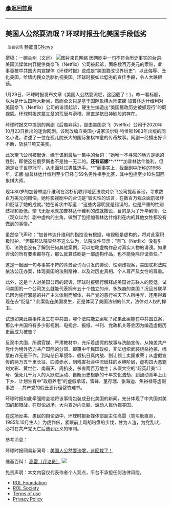 ###  [:house:返回首頁](https://github.com/ourhimalayas/txt)
---


## 美国人公然耍流氓？环球时报丑化美国手段低劣
` 澳喜农场` [轉載自GNews](https://gnews.org/zh-hans/1932737/)

撰稿：一碗兰州（文远）
![](https://assets.gnews.org/wp-content/uploads/2022/01/1-301.png)图片来自网络
因网剧中一句不符合历史事实的台词，美国流媒体内容提供商奈飞（Netflix）公司被起诉，面临数百万美元的索赔，此事竟被中共国大内宣媒体《环球时报》说成是“美国篡改世界历史”，以此侮辱、丑化美国，给墙内民众洗脑仇视美国。环球时报如此低劣的宣传手段，令人大跌眼镜。

1月29日，环球时报发布文章《美国人公然耍流氓，这回载了！》，咋一看标题，以为是什么国际大新闻，然而全文只是基于国际象棋大师诺娜·加普林达什维利对美国奈飞（Netflix）公司的诽谤起诉，硬生生编造出“美国篡改历史被抓现行”的既视感。环球时报这篇文章的荒唐与滑稽，简直是抗日神剧般的存在。

环球时报文中提到的网剧《后裔弃兵》，是由美国奈飞（Netflix）公司于2020年10月23日推出的迷你网剧。该剧改编自美国小说家沃尔特·特维斯1983年出版的同名小说，讲述了一位在孤儿院长大的国际象棋神童的传奇故事。网剧一经播出好评不断，斩获11项艾美奖。

此次奈飞公司被起诉，缘于该剧最后一集中的台词：“她唯一不寻常的地方是她的性别，即使这在俄罗斯也不是独一无二的。**还有诺娜****·****加普林达什维利，但她是女子世界冠军，从未面对过男性选手。**”而事实上，截至剧中所称的1968年，诺娜·加普林达什维利至少已经与59名男性棋手比赛，其中包括至少10名国际象棋大师。

现年80岁的加普林达什维利在洛杉矶联邦地区法院对奈飞公司提起诉讼，寻求数百万美元的赔偿，她称影视剧中的台词是“毁灭性的谎言，在数百万观众面前破坏和贬低了她的成就。”她在诉状中写道：“这些内容明显是错误的，也是严重的性别歧视和贬低。奈飞无耻地就加普林达什维利的成就撒谎，目的是为了升华剧情，让（观众以为）剧中虚构的主角，做到了包括加普林达什维利在内的其他女性都没有做到的事情。”

虽然奈飞声称：“加普林达什维利的指控没有根据，电视剧是虚构的，将对此案积极辩护。“但联邦法院显然不这么认为，法院文件显示：”奈飞（Netflix）没有引用、法院也没有了解到任何其他案例，可以忽略虚构作品对真实人物的诽谤。如果诽谤的所有要素都存在，那么就算该剧是一部虚构作品，也不能免除诽谤责任。”

这是一起因一句与事实不符的背景台词而引发的诽谤、性别歧视案，美国联邦法院依法公正办案，体现美国的法制精神，以及对历史真相、个人尊严及女性的尊重。

此外，这是个人对美国公司的起诉，环球时报强行解释成美国对苏联人的贬低。试问美国的一个公司怎么就能代表拥有五十个独立的州、多族裔的美国？况且苏联早已因为施行邪恶的共产主义体制而解体，共产党的恶行被天下人所唾弃，还用得着现在去“贬低“？此案能在美国发生，正是体现了美国法制的伟大，法律对人权的捍卫。

试想如果此类事件发生在中共国，哪个法院能立案呢？如果此案能在中共国立案，那么中共国将有多少影视剧、电视台、报纸、书刊、党政机关等会因为编造虚假历史而成为被告？

反观中共国，所谓官媒、严肃教材中，充斥着虚假的故事与洗脑宣传。从掩盖共产党作为境外势力共产国际的分部、颠覆中华民国政权，非法组织武装烧杀抢掠、绑票敲诈无恶不作，到勾结日军侵华、假抗日真内战、割让领土卖国求荣；从虚假宣传的两万五千里长征、四渡赤水，到残害社会中流砥柱的乡绅阶层，虚构四大恶霸刘文彩、黄世仁、南霸天、周扒皮，杀害两百万地主；从假大空的“超英赶美“口号、饿死几千万人的大跃进运动、自断历史根脉的十年文化浩劫，到鼓动青年上山下乡、计划生育中”政府养老“的虚假承诺，雷锋、董存瑞、张海迪、焦裕禄等虚假事迹……共产党的假丑恶行径罄竹难书。

环球时报如此牵强附会地将该事情包装成丑化美国的新闻，充分体现了中共国对美国的超限战。在舆论战场，大内宣对内洗脑，煽动人民仇视美国。

在这场反美、愚民的舆论战中，环球时报新媒体部副主任高雷（笔名耿直哥，1985年10月生人）为虎作伥，紧跟前上司胡叼盘的步伐，甘为人渣，为党乱吠，必将在共产党灭亡后遭到正义的审判。

参考消息：

环球时报网易新闻号：[美国人公然耍流氓，这回栽了！](https://www.163.com/dy/article/GUSCJBRA05504DP0.html)

维基百科： [高雷（评论员）](https://zh.wikipedia.org/wiki/%E9%AB%98%E9%9B%B7_%28%E8%AF%84%E8%AE%BA%E5%91%98%29)
![](https://assets.gnews.org/wp-content/uploads/2022/01/澳喜图标2-1-2.jpg)
 

免责声明：本文内容仅代表作者个人观点，平台不承担任何法律风险。

- [ROL Foundation](https://rolfoundation.org/)
- [ROL Society](https://rolsociety.org/)
- [Terms of use](https://gnews.org/terms-of-use-3/)
- [Privacy Policy](https://gnews.org/privacy-policy/)
